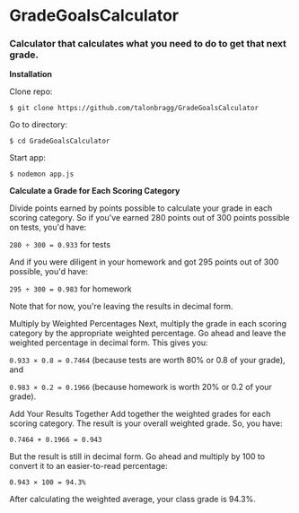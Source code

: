 # GradeGoalsCalculator

### Calculator that calculates what you need to do to get that next grade.

**Installation**

Clone repo:

`$ git clone https://github.com/talonbragg/GradeGoalsCalculator`

Go to directory:

`$ cd GradeGoalsCalculator`

Start app:

`$ nodemon app.js`

**Calculate a Grade for Each Scoring Category**

Divide points earned by points possible to calculate your grade in each scoring category. So if you've earned 280 points out of 300 points possible on tests, you'd have:

`280 ÷ 300 = 0.933` for tests

And if you were diligent in your homework and got 295 points out of 300 possible, you'd have:

`295 ÷ 300 = 0.983` for homework

Note that for now, you're leaving the results in decimal form.

Multiply by Weighted Percentages
Next, multiply the grade in each scoring category by the appropriate weighted percentage. Go ahead and leave the weighted percentage in decimal form. This gives you:

`0.933 × 0.8 = 0.7464` (because tests are worth 80% or 0.8 of your grade), and

`0.983 × 0.2 = 0.1966` (because homework is worth 20% or 0.2 of your grade).

Add Your Results Together
Add together the weighted grades for each scoring category. The result is your overall weighted grade. So, you have:

`0.7464 + 0.1966 = 0.943`

But the result is still in decimal form. Go ahead and multiply by 100 to convert it to an easier-to-read percentage:

`0.943 × 100 = 94.3%`

After calculating the weighted average, your class grade is 94.3%.